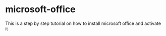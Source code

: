 # microsoft-office
This is a step by step tutorial on how to install microsoft office  and activate it
